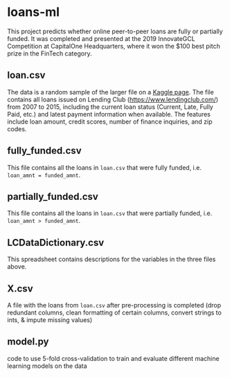 # loans-ml

This project predicts whether online peer-to-peer loans are fully or partially funded. It was completed and presented at the 2019 InnovateGCL Competition at CapitalOne Headquarters, where it won the $100 best pitch prize in the FinTech category. 

## loan.csv

The data is a random sample of the larger file on a [Kaggle page](https://www.kaggle.com/wendykan/lending-club-loan-data). The file contains all loans issued on Lending Club (https://www.lendingclub.com/) from 2007 to 2015, including the current loan status (Current, Late, Fully Paid, etc.) and latest payment information when available. The features include loan amount, credit scores, number of finance inquiries, and zip codes.

## fully_funded.csv

This file contains all the loans in `loan.csv` that were fully funded, i.e. `loan_amnt = funded_amnt`.

## partially_funded.csv

This file contains all the loans in `loan.csv` that were partially funded, i.e. `loan_amnt > funded_amnt`.

## LCDataDictionary.csv

This spreadsheet contains descriptions for the variables in the three files above. 

## X.csv

A file with the loans from `loan.csv` after pre-processing is completed (drop redundant columns, clean formatting of certain columns, convert strings to ints, & impute missing values)

## model.py

code to use 5-fold cross-validation to train and evaluate different machine learning models on the data
